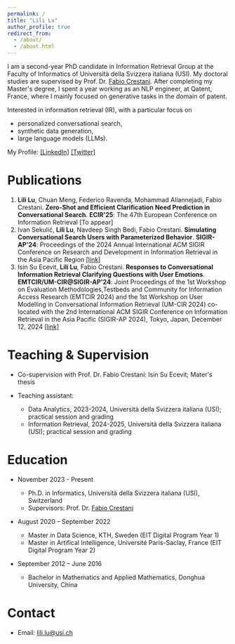 ```yaml
---
permalink: /
title: "Lili Lu"
author_profile: true
redirect_from: 
  - /about/
  - /about.html
---
```


I am a second-year PhD candidate in Information Retrieval Group at the Faculty of Informatics of Università della Svizzera italiana (USI). My doctoral studies are supervised by Prof. Dr. [Fabio Crestani](https://scholar.google.com/citations?user=EoGBsiMAAAAJ&hl=en). After completing my Master's degree, I spent a year working as an NLP engineer, at Qatent, France, where I mainly focused on generative tasks in the domain of patent. 

Interested in information retrieval (IR), with a particular focus on 

- personalized conversational search, 
- synthetic data generation,
- large language models (LLMs).

My Profile:
[[LinkedIn]](www.linkedin.com/in/lili-lu) [[Twitter]](https://x.com/lililu0963)



Publications
======
1. **Lili Lu**, Chuan Meng, Federico Ravenda, Mohammad Aliannejadi, Fabio Crestani. **Zero-Shot and Efficient Clarification Need Prediction in Conversational Search**. **ECIR'25**: The 47th European Conference on Information Retrieval [To appear]
2. Ivan Sekulić, **Lili Lu**, Navdeep Singh Bedi, Fabio Crestani. **Simulating Conversational Search Users with Parameterized Behavior**. **SIGIR-AP'24**: Proceedings of the 2024 Annual International ACM SIGIR Conference on Research and Development in Information Retrieval in the Asia Pacific Region [[link]](https://dl.acm.org/doi/pdf/10.1145/3673791.3698425)
3. Isin Su Ecevit, **Lili Lu**, Fabio Crestani. **Responses to Conversational Information Retrieval Clarifying Questions with User Emotions**. **EMTCIR/UM-CIR@SIGIR-AP'24**: Joint Proceedings of the 1st Workshop on Evaluation Methodologies,Testbeds and Community for Information Access Research (EMTCIR 2024) and the 1st Workshop on User Modelling in Conversational Information Retrieval (UM-CIR 2024) co-located with the 2nd International ACM SIGIR Conference on Information Retrieval in the Asia Pacific (SIGIR-AP 2024), Tokyo, Japan, December 12, 2024 [[link]](https://ceur-ws.org/Vol-3854/um-cir-2.pdf)


Teaching & Supervision
======
* Co-supervision with Prof. Dr. Fabio Crestani: Isin Su Ecevit; Mater's thesis
    
* Teaching assistant: 
  - Data Analytics, 2023-2024, Università della Svizzera italiana (USI); practical session and grading
  - Information Retrieval, 2024-2025, Università della Svizzera italiana (USI); practical session and grading

Education
======
* November 2023 - Present   
  - Ph.D. in Informatics, Università della Svizzera italiana (USI), Switzerland  
  - Supervisors: Prof. Dr. [Fabio Crestani](https://scholar.google.com/citations?user=EoGBsiMAAAAJ&hl=en)

* August 2020 – September 2022    
  - Master in Data Science, KTH, Sweden (EIT Digital Program Year 1)
  - Master in Artifical Intelligence, Université Paris-Saclay, France (EIT Digital Program Year 2)
 
* September 2012 – June 2016  
  - Bachelor in Mathematics and Applied Mathematics, Donghua University, China  

Contact
======
* Email: lili.lu@usi.ch

<script type="text/javascript" id="clustrmaps" src="//clustrmaps.com/map_v2.js?d=rwPCM2AlBAvRk17GG_GoUeK3NRaZUWOteNziTP1rM2A&cl=ffffff&w=a"></script>
